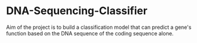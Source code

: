 # DNA-Sequencing-Classifier
Aim of the project is to build a classification model that can predict a gene's function based on the DNA sequence of the coding sequence alone.
